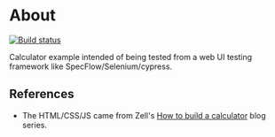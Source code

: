 # About

[![Build status](https://github.com/rgl/calculator-example-html/workflows/Build/badge.svg)](https://github.com/rgl/calculator-example-html/actions?query=workflow%3ABuild)

Calculator example intended of being tested from a web UI testing framework like SpecFlow/Selenium/cypress.

## References

* The HTML/CSS/JS came from Zell's [How to build a calculator](https://zellwk.com/blog/calculator-part-1/) blog series.
